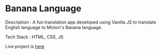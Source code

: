 # Banana Language

Description : A fun translation app developed using Vanilla JS to translate English language to Minion's Banana language. 

Tech Stack : HTML, CSS, JS

Live project is [here](https://bananan-translate.netlify.app/)

